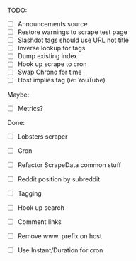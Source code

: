 TODO:

 - [ ] Announcements source
 - [ ] Restore warnings to scrape test page
 - [ ] Slashdot tags should use URL not title
 - [ ] Inverse lookup for tags 
 - [ ] Dump existing index
 - [ ] Hook up scrape to cron
 - [ ] Swap Chrono for time
 - [ ] Host implies tag (ie: YouTube)

Maybe:
 - [ ] Metrics?

Done:
 - [ ] Lobsters scraper
 - [ ] Cron
 - [ ] Refactor ScrapeData common stuff
 - [ ] Reddit position by subreddit 
 - [ ] Tagging
 - [ ] Hook up search
 - [ ] Comment links
 - [ ] Remove www. prefix on host
 - [ ] Use Instant/Duration for cron
 